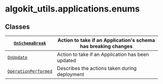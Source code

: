 # algokit_utils.applications.enums

## Classes

| [`OnSchemaBreak`](OnSchemaBreak.md#algokit_utils.applications.enums.OnSchemaBreak)                | Action to take if an Application's schema has breaking changes   |
|---------------------------------------------------------------------------------------------------|------------------------------------------------------------------|
| [`OnUpdate`](OnUpdate.md#algokit_utils.applications.enums.OnUpdate)                               | Action to take if an Application has been updated                |
| [`OperationPerformed`](OperationPerformed.md#algokit_utils.applications.enums.OperationPerformed) | Describes the actions taken during deployment                    |
